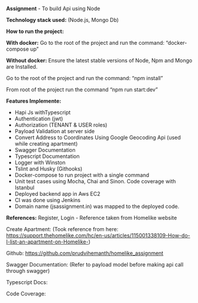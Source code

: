 **Assignment** - To build Api using Node 

**Technology stack used:** (Node.js, Mongo Db)

**How to run the project:**

**With docker:**
Go to the root of the project and run the command: “docker-compose up”

**Without docker:**
Ensure the latest stable versions of Node, Npm and Mongo are Installed.

Go to the root of the project and run the command: “npm install”

From root of the project run the command “npm run start:dev”

**Features Implemente:**
- Hapi Js withTypescript 
- Authentication (jwt)
- Authorization (TENANT & USER roles)
- Payload Validation at server side
- Convert Address to Coordinates Using Google Geocoding Api (used while creating apartment)
- Swagger Documentation
- Typescript Documentation
- Logger with Winston
- Tslint and Husky (Githooks)
- Docker-compose to run project with a single command
- Unit test cases using Mocha, Chai and Sinon. Code coverage with Istanbul
- Deployed backend app in Aws EC2
- CI was done using Jenkins
- Domain name (jsassignment.in) was mapped to the deployed code.


**References:**
Register, Login - Reference taken from Homelike website

Create Apartment: (Took reference from here: https://support.thehomelike.com/hc/en-us/articles/115001338109-How-do-I-list-an-apartment-on-Homelike-)


Github:  https://github.com/prudvihemanth/homelike_assignment

Swagger Documentation: (Refer to payload model before making api call through swagger)

Typescript Docs:

Code Coverage: